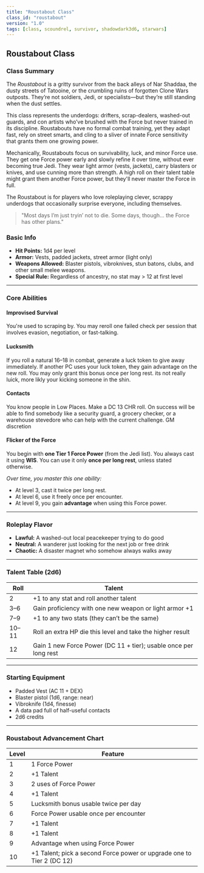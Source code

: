 ```yaml
---
title: "Roustabout Class"
class_id: "roustabout"
version: "1.0"
tags: [class, scoundrel, survivor, shadowdark3d6, starwars]
---
```


## Roustabout Class

### Class Summary

The *Roustabout* is a gritty survivor from the back alleys of Nar Shaddaa, the dusty streets of Tatooine, or the crumbling ruins of forgotten Clone Wars outposts. They’re not soldiers, Jedi, or specialists—but they’re still standing when the dust settles.

This class represents the underdogs: drifters, scrap-dealers, washed-out guards, and con artists who’ve brushed with the Force but never trained in its discipline. Roustabouts have no formal combat training, yet they adapt fast, rely on street smarts, and cling to a sliver of innate Force sensitivity that grants them one growing power.

Mechanically, Roustabouts focus on survivability, luck, and minor Force use. They get one Force power early and slowly refine it over time, without ever becoming true Jedi. They wear light armor (vests, jackets), carry blasters or knives, and use cunning more than strength. A high roll on their talent table might grant them another Force power, but they'll never master the Force in full.

The Roustabout is for players who love roleplaying clever, scrappy underdogs that occasionally surprise everyone, including themselves.

> "Most days I’m just tryin’ not to die. Some days, though... the Force has other plans."

### Basic Info

- **Hit Points:** 1d4 per level  
- **Armor:** Vests, padded jackets, street armor (light only)  
- **Weapons Allowed:** Blaster pistols, vibroknives, stun batons, clubs, and other small melee weapons.  
- **Special Rule:** Regardless of ancestry, no stat may > 12 at first level  

---

### Core Abilities

#### Improvised Survival
You're used to scraping by. You may reroll one failed check per session that involves evasion, negotiation, or fast-talking.

#### Lucksmith
If you roll a natural 16–18 in combat, generate a luck token to give away immediately. If another PC uses your luck token, they gain advantage on the new roll. You may only grant this bonus once per long rest. its not really luick, more likly your kicking someone in the shin.
#### Contacts
You know people in Low Places. Make a DC 13 CHR roll. On success will be able to find somebody like a security guard, a grocery checker, or a warehouse stevedore who can help with the current challenge. GM discretion

#### Flicker of the Force
You begin with **one Tier 1 Force Power** (from the Jedi list). You always cast it using **WIS**. You can use it only **once per long rest**, unless stated otherwise.

*Over time, you master this one ability:*
- At level 3, cast it twice per long rest.
- At level 6, use it freely once per encounter.
- At level 9, you gain **advantage** when using this Force power.

---

### Roleplay Flavor

- **Lawful:** A washed-out local peacekeeper trying to do good  
- **Neutral:** A wanderer just looking for the next job or free drink  
- **Chaotic:** A disaster magnet who somehow always walks away  

---

### Talent Table (2d6)

| Roll | Talent |
|------|--------|
| 2    | +1 to any stat and roll another talent |
| 3–6  | Gain proficiency with one new weapon or light armor +1 |
| 7–9  | +1 to any two stats (they can’t be the same) |
| 10–11 | Roll an extra HP die this level and take the higher result |
| 12   | Gain 1 new Force Power (DC 11 + tier); usable once per long rest |

---

### Starting Equipment

- Padded Vest (AC 11 + DEX)  
- Blaster pistol (1d6, range: near)  
- Vibroknife (1d4, finesse)  
- A data pad full of half-useful contacts  
- 2d6 credits  

---

### Roustabout Advancement Chart

| Level | Feature |
|-------|---------|
| 1     | 1 Force Power |
| 2     | +1 Talent |
| 3     | 2 uses of Force Power |
| 4     | +1 Talent |
| 5     | Lucksmith bonus usable twice per day |
| 6     | Force Power usable once per encounter |
| 7     | +1 Talent |
| 8     | +1 Talent |
| 9     | Advantage when using Force Power |
| 10    | +1 Talent; pick a second Force power or upgrade one to Tier 2 (DC 12) |
